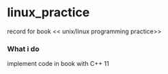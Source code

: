 # linux_practice
record for book &lt;&lt; unix/linux programming practice>>
### What i do
  implement code in book with C++ 11
